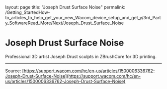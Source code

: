 layout: page
title: "Joseph Drust Surface Noise"
permalink: /Getting_StartedHow-to_articles_to_help_get_your_new_Wacom_device_setup_and_get_y/3rd_Party_SoftwareRead_More/Next/Joseph_Drust_Surface_Noise

# Joseph Drust Surface Noise

Professional 3D artist Joseph Drust sculpts in ZBrushCore for 3D printing.​

---
Source: [https://support.wacom.com/hc/en-us/articles/1500006336762-Joseph-Drust-Surface-Noise](https://support.wacom.com/hc/en-us/articles/1500006336762-Joseph-Drust-Surface-Noise)
